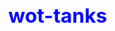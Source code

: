 <style>

  .blue-text {
    color: blue;
  }
  
    h2 {
  font-size: 40px;
}
  
  
  
  
  
  
  
  
  
  
  

</style>

<h2 class="blue-text"> wot-tanks</h2>

